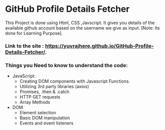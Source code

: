 # GitHub Profile Details Fetcher
This Project is done using Html, CSS ,Javscript. It gives you details of the available github account based on the username we give as input. [Note: Its done for Learning Purpose].

### Link to the site : https://yuvrajhere.github.io/GitHub-Profile-Details-Fetcher/.

### Things you Need to know to understand the code:
* JavaScript:
  * Creating DOM components with Javascript Functions.
  * Utilizing 3rd party libraries (axios)
  * Promises, .then & .catch
  * HTTP GET requests
  * Array Methods
* DOM
  * Element selection
  * Basic DOM manipulation
  * Events and event listeners
